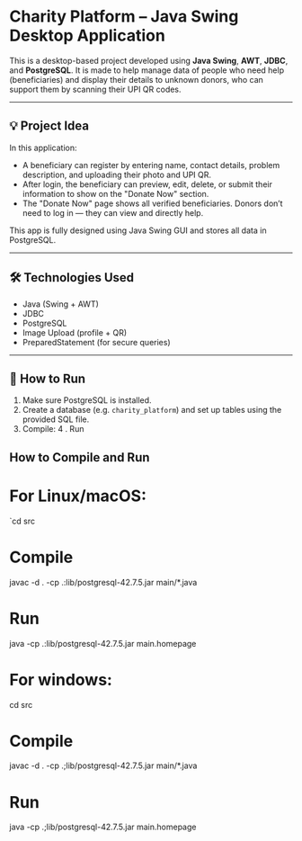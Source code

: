# Charity Platform – Java Swing Desktop Application

This is a desktop-based project developed using **Java Swing**, **AWT**, **JDBC**, and **PostgreSQL**. It is made to help manage data of people who need help (beneficiaries) and display their details to unknown donors, who can support them by scanning their UPI QR codes.

---

## 💡 Project Idea

In this application:

- A beneficiary can register by entering name, contact details, problem description, and uploading their photo and UPI QR.
- After login, the beneficiary can preview, edit, delete, or submit their information to show on the "Donate Now" section.
- The "Donate Now" page shows all verified beneficiaries. Donors don’t need to log in — they can view and directly help.

This app is fully designed using Java Swing GUI and stores all data in PostgreSQL.

---

## 🛠️ Technologies Used

- Java (Swing + AWT)
- JDBC
- PostgreSQL
- Image Upload (profile + QR)
- PreparedStatement (for secure queries)

---

## 🚀 How to Run

1. Make sure PostgreSQL is installed.
2. Create a database (e.g. `charity_platform`) and set up tables using the provided SQL file.
3. Compile:
   4 . Run

## How to Compile and Run

# For Linux/macOS:

`cd src

# Compile

javac -d . -cp .:lib/postgresql-42.7.5.jar main/\*.java

# Run

java -cp .:lib/postgresql-42.7.5.jar main.homepage

# For windows:

cd src

# Compile

javac -d . -cp .;lib/postgresql-42.7.5.jar main/\*.java

# Run

java -cp .;lib/postgresql-42.7.5.jar main.homepage

```

```
